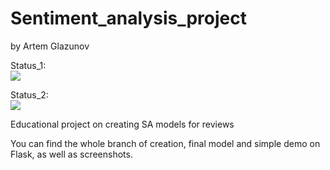 # Sentiment_analysis_project
by Artem Glazunov

Status_1: <br>
<img src="https://github.com/art-glazunov/Santiment-analysis-project/workflows/CI-CD-pipe/badge.svg?branch=master"><br>

Status_2: <br>
<img src="https://github.com/art-glazunov/Santiment-analysis-project/workflows/CI-CD-pipe-docker/badge.svg?branch=master"><br>


Educational project on creating SA models for reviews

You can find the whole branch of creation, final model and simple demo on Flask, as well as screenshots.


